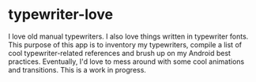 # typewriter-love
I love old manual typewriters. I also love things written in typewriter fonts. This purpose of this app is to inventory my typewriters, 
compile a list of cool typewriter-related references and brush up on my Android best practices. Eventually, I'd love to 
mess around with some cool animations and transitions. This is a work in progress.

